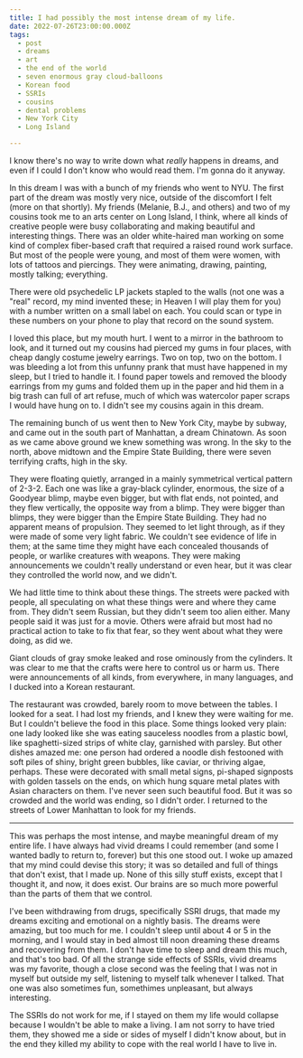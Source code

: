 ```yaml
---
title: I had possibly the most intense dream of my life.
date: 2022-07-26T23:00:00.000Z
tags:
  - post 
  - dreams
  - art
  - the end of the world
  - seven enormous gray cloud-balloons
  - Korean food
  - SSRIs
  - cousins
  - dental problems
  - New York City
  - Long Island

---
```


I know there's no way to write down what _really_ happens in dreams, and even if I could I don't know who would read them. I'm gonna do it anyway. 

In this dream I was with a bunch of my friends who went to NYU. The first part of the dream was mostly very nice, outside of the discomfort I felt (more on that shortly). My friends (Melanie, B.J., and others) and two of my cousins took me to an arts center on Long Island, I think, where all kinds of creative people were busy collaborating and making beautiful and interesting things. There was an older white-haired man working on some kind of complex fiber-based craft that required a raised round work surface. But most of the people were young, and most of them were women, with lots of tattoos and piercings. They were animating, drawing, painting, mostly talking; everything.

There were old psychedelic LP jackets stapled to the walls (not one was a "real" record, my mind invented these; in Heaven I will play them for you) with a number written on a small label on each. You could scan or type in these numbers on your phone to play that record on the sound system.

I loved this place, but my mouth hurt. I went to a mirror in the bathroom to look, and it turned out my cousins had pierced my gums in four places, with cheap dangly costume jewelry earrings. Two on top, two on the bottom. I was bleeding a lot from this unfunny prank that must have happened in my sleep, but I tried to handle it. I found paper towels and removed the bloody earrings from my gums and folded them up in the paper and hid them in a big trash can full of art refuse, much of which was watercolor paper scraps I would have hung on to. I didn't see my cousins again in this dream.

The remaining bunch of us went then to New York City, maybe by subway, and came out in the south part of Manhattan, a dream Chinatown. As soon as we came above ground we knew something was wrong. In the sky to the north, above midtown and the Empire State Building, there were seven terrifying crafts, high in the sky.

They were floating quietly, arranged in a mainly symmetrical vertical pattern of 2-3-2. Each one was like a gray-black cylinder, enormous, the size of a Goodyear blimp, maybe even bigger, but with flat ends, not pointed, and they flew vertically, the opposite way from a blimp. They were bigger than blimps, they were bigger than the Empire State Building. They had no apparent means of propulsion. They seemed to let light through, as if they were made of some very light fabric. We couldn't see evidence of life in them; at the same time they might have each concealed thousands of people, or warlike creatures with weapons. They were making announcements we couldn't really understand or even hear, but it was clear they controlled the world now, and we didn't.

We had little time to think about these things. The streets were packed with people, all speculating on what these things were and where they came from. They didn't seem Russian, but they didn't seem too alien either. Many people said it was just for a movie. Others were afraid but most had no practical action to take to fix that fear, so they went about what they were doing, as did we.

Giant clouds of gray smoke leaked and rose ominously from the cylinders. It was clear to me that the crafts were here to control us or harm us. There were announcements of all kinds, from everywhere, in many languages, and I ducked into a Korean restaurant.

The restaurant was crowded, barely room to move between the tables. I looked for a seat. I had lost my friends, and I knew they were waiting for me. But I couldn't believe the food in this place. Some things looked very plain: one lady looked like she was eating sauceless noodles from a plastic bowl, like spaghetti-sized strips of white clay, garnished with parsley. But other dishes amazed me: one person had ordered a noodle dish festooned with soft piles of shiny, bright green bubbles, like caviar, or thriving algae, perhaps. These were decorated with small metal signs, pi-shaped signposts with golden tassels on the ends, on which hung square metal plates with Asian characters on them. I've never seen such beautiful food. But it was so crowded and the world was ending, so I didn't order. I returned to the streets of Lower Manhattan to look for my friends.

-----

This was perhaps the most intense, and maybe meaningful dream of my entire life. I have always had vivid dreams I could remember (and some I wanted badly to return to, forever) but this one stood out. I woke up amazed that my mind could devise this story; it was so detailed and full of things that don't exist, that I made up. None of this silly stuff exists, except that I thought it, and now, it does exist. Our brains are so much more powerful than the parts of them that we control.

I've been withdrawing from drugs, specifically SSRI drugs, that made my dreams exciting and emotional on a nightly basis. The dreams were amazing, but too much for me. I couldn't sleep until about 4 or 5 in the morning, and I would stay in bed almost till noon dreaming these dreams and recovering from them. I don't have time to sleep and dream this much, and that's too bad. Of all the strange side effects of SSRIs, vivid dreams was my favorite, though a close second was the feeling that I was not in myself but outside my self, listening to myself talk whenever I talked. That one was also sometimes fun, somethimes unpleasant, but always interesting. 

The SSRIs do not work for me, if I stayed on them my life would collapse because I wouldn't be able to make a living. I am not sorry to have tried them, they showed me a side or sides of myself I didn't know about, but in the end they killed my ability to cope with the real world I have to live in.